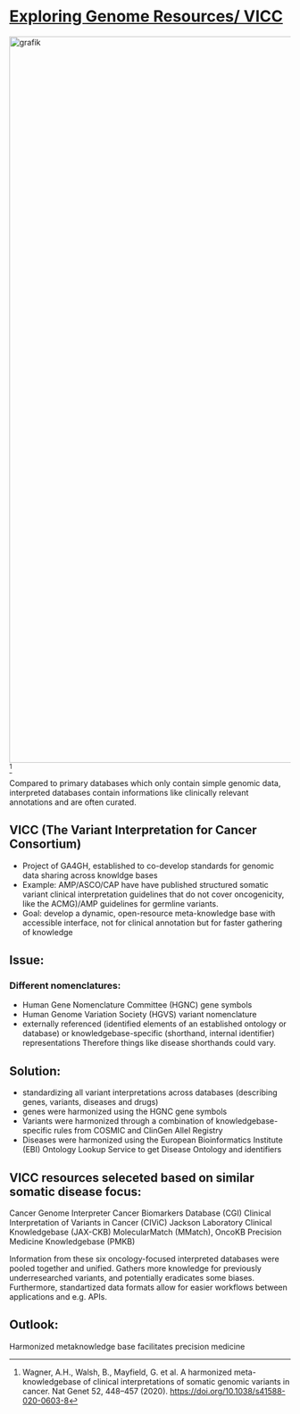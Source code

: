 # [Exploring Genome Resources/ VICC](https://doi.org/10.1038/s41588-020-0603-8)


<img width="1301" alt="grafik" src="https://github.com/user-attachments/assets/091207f0-9bb9-41e8-88cb-41a2d06ff984" /> [^1]

Compared to primary databases which only contain simple genomic data, interpreted databases contain informations like clinically relevant annotations and are often curated.



## VICC (The Variant Interpretation for Cancer Consortium)
-  Project of GA4GH, established to co-develop standards for genomic data sharing across knowldge bases
- Example: AMP/ASCO/CAP have have published structured somatic variant clinical interpretation guidelines that do not cover oncogenicity, like the ACMG)/AMP guidelines for germline variants.
- Goal: develop a dynamic, open-resource meta-knowledge base with accessible interface, not for clinical annotation but for faster gathering of knowledge

## Issue:
### Different nomenclatures:
- Human Gene Nomenclature Committee (HGNC) gene symbols
- Human Genome Variation Society (HGVS) variant nomenclature
- externally referenced (identified elements of an established ontology or database) or knowledgebase-specific (shorthand, internal identifier) representations
Therefore things like disease shorthands could vary.

## Solution:
- standardizing all variant interpretations across databases (describing genes, variants, diseases and drugs)
- genes were harmonized using the HGNC gene symbols
- Variants were harmonized through a combination of knowledgebase-specific rules from COSMIC and ClinGen Allel Registry
- Diseases were harmonized using the European Bioinformatics Institute (EBI) Ontology Lookup Service to get Disease Ontology and identifiers


## VICC resources seleceted based on similar somatic disease focus:

Cancer Genome Interpreter Cancer Biomarkers Database (CGI)
Clinical Interpretation of Variants in Cancer (CIViC)
Jackson Laboratory Clinical Knowledgebase (JAX-CKB)
MolecularMatch (MMatch),
OncoKB
Precision Medicine Knowledgebase (PMKB)

Information from these six oncology-focused interpreted databases were pooled together and unified.
Gathers more knowledge for previously underresearched variants, and potentially eradicates some biases. 
Furthermore, standartized data formats allow for easier workflows between applications and e.g. APIs.

## Outlook:
Harmonized metaknowledge base facilitates precision medicine


[^1]: Wagner, A.H., Walsh, B., Mayfield, G. et al. A harmonized meta-knowledgebase of clinical interpretations of somatic genomic variants in cancer. Nat Genet 52, 448–457 (2020). https://doi.org/10.1038/s41588-020-0603-8


